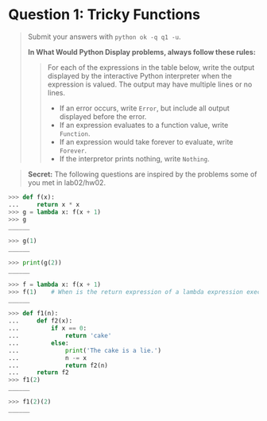 # Question 1: Tricky Functions

> Submit your answers with `python ok -q q1 -u`.
>
> **In What Would Python Display problems, always follow these rules:**
>
> > For each of the expressions in the table below, write the output displayed by the interactive Python interpreter when the expression is valued. The output may have multiple lines or no lines.
> >
> > * If an error occurs, write `Error`, but include all output displayed before the error.
> > * If an expression evaluates to a function value, write `Function`.
> > * If an expression would take forever to evaluate, write `Forever`.
> > * If the interpretor prints nothing, write `Nothing`.

> **Secret:** The following questions are inspired by the problems some of you met in lab02/hw02.

```python
>>> def f(x):
...     return x * x
>>> g = lambda x: f(x + 1)
>>> g
______

>>> g(1)
______

>>> print(g(2))
______

>>> f = lambda x: f(x + 1)
>>> f(1)    # When is the return expression of a lambda expression executed?
______
```

```python
>>> def f1(n):
...     def f2(x):
...         if x == 0:
...             return 'cake'
...         else:
...             print('The cake is a lie.')
...             n -= x
...             return f2(n)
...     return f2
>>> f1(2)
______

>>> f1(2)(2)
______
```
